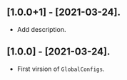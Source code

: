 ## [1.0.0+1] - [2021-03-24].

* Add description.

## [1.0.0] - [2021-03-24].

* First virsion of `GlobalConfigs`.